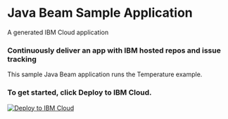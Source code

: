 # Java Beam Sample Application
A generated IBM Cloud application

### Continuously deliver an app with IBM hosted repos and issue tracking

This sample Java Beam application runs the Temperature example.

### To get started, click **Deploy to IBM Cloud**.

[![Deploy to IBM Cloud](https://bluemix.net/deploy/button.png)](https://bluemix.net/deploy?repository=https://github.ibm.com/wdp-streaming-pipelines/starter-java-beam-temperature-example&repository_token=6e4eee6c0baf3870394db1c1d6fb48658292acd0 )
